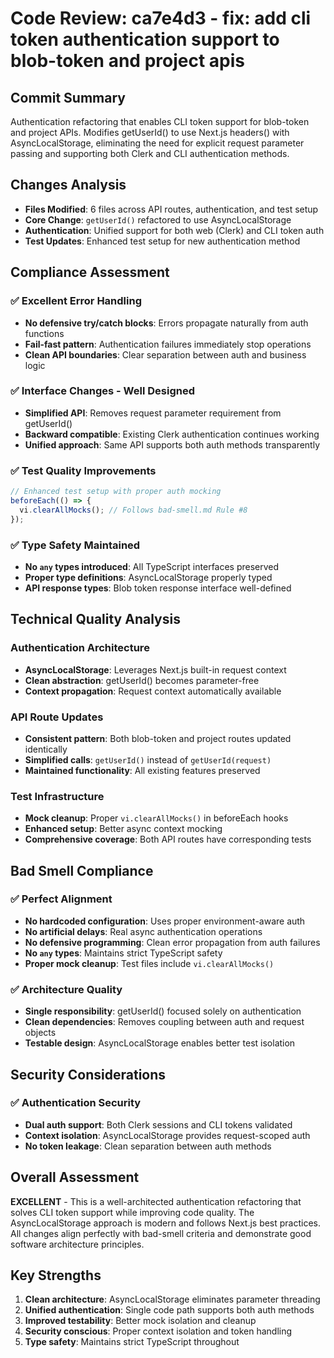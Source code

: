 # Code Review: ca7e4d3 - fix: add cli token authentication support to blob-token and project apis

## Commit Summary
Authentication refactoring that enables CLI token support for blob-token and project APIs. Modifies getUserId() to use Next.js headers() with AsyncLocalStorage, eliminating the need for explicit request parameter passing and supporting both Clerk and CLI authentication methods.

## Changes Analysis
- **Files Modified**: 6 files across API routes, authentication, and test setup
- **Core Change**: `getUserId()` refactored to use AsyncLocalStorage
- **Authentication**: Unified support for both web (Clerk) and CLI token auth
- **Test Updates**: Enhanced test setup for new authentication method

## Compliance Assessment

### ✅ Excellent Error Handling
- **No defensive try/catch blocks**: Errors propagate naturally from auth functions
- **Fail-fast pattern**: Authentication failures immediately stop operations
- **Clean API boundaries**: Clear separation between auth and business logic

### ✅ Interface Changes - Well Designed
- **Simplified API**: Removes request parameter requirement from getUserId()
- **Backward compatible**: Existing Clerk authentication continues working
- **Unified approach**: Same API supports both auth methods transparently

### ✅ Test Quality Improvements
```typescript
// Enhanced test setup with proper auth mocking
beforeEach(() => {
  vi.clearAllMocks(); // Follows bad-smell.md Rule #8
});
```

### ✅ Type Safety Maintained
- **No `any` types introduced**: All TypeScript interfaces preserved
- **Proper type definitions**: AsyncLocalStorage properly typed
- **API response types**: Blob token response interface well-defined

## Technical Quality Analysis

### Authentication Architecture
- **AsyncLocalStorage**: Leverages Next.js built-in request context
- **Clean abstraction**: getUserId() becomes parameter-free
- **Context propagation**: Request context automatically available

### API Route Updates
- **Consistent pattern**: Both blob-token and project routes updated identically
- **Simplified calls**: `getUserId()` instead of `getUserId(request)`
- **Maintained functionality**: All existing features preserved

### Test Infrastructure
- **Mock cleanup**: Proper `vi.clearAllMocks()` in beforeEach hooks
- **Enhanced setup**: Better async context mocking
- **Comprehensive coverage**: Both API routes have corresponding tests

## Bad Smell Compliance

### ✅ Perfect Alignment
- **No hardcoded configuration**: Uses proper environment-aware auth
- **No artificial delays**: Real async authentication operations
- **No defensive programming**: Clean error propagation from auth failures
- **No `any` types**: Maintains strict TypeScript safety
- **Proper mock cleanup**: Test files include `vi.clearAllMocks()`

### ✅ Architecture Quality
- **Single responsibility**: getUserId() focused solely on authentication
- **Clean dependencies**: Removes coupling between auth and request objects
- **Testable design**: AsyncLocalStorage enables better test isolation

## Security Considerations

### ✅ Authentication Security
- **Dual auth support**: Both Clerk sessions and CLI tokens validated
- **Context isolation**: AsyncLocalStorage provides request-scoped auth
- **No token leakage**: Clean separation between auth methods

## Overall Assessment
**EXCELLENT** - This is a well-architected authentication refactoring that solves CLI token support while improving code quality. The AsyncLocalStorage approach is modern and follows Next.js best practices. All changes align perfectly with bad-smell criteria and demonstrate good software architecture principles.

## Key Strengths
1. **Clean architecture**: AsyncLocalStorage eliminates parameter threading
2. **Unified authentication**: Single code path supports both auth methods
3. **Improved testability**: Better mock isolation and cleanup
4. **Security conscious**: Proper context isolation and token handling
5. **Type safety**: Maintains strict TypeScript throughout